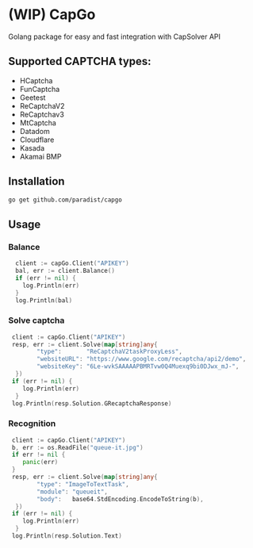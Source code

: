 # (WIP) CapGo
Golang package for easy and fast integration with CapSolver API
## Supported CAPTCHA types:
- HCaptcha
- FunCaptcha
- Geetest
- ReCaptchaV2
- ReCaptchav3
- MtCaptcha
- Datadom
- Cloudflare
- Kasada
- Akamai BMP


## Installation

```sh
go get github.com/paradist/capgo
```



## Usage
### Balance
```go
  client := capGo.Client("APIKEY")
  bal, err := client.Balance()
  if (err != nil) {
    log.Println(err)
  }
  log.Println(bal)
```

### Solve captcha
```go
 client := capGo.Client("APIKEY")
 resp, err := client.Solve(map[string]any{
 		"type":       "ReCaptchaV2taskProxyLess",
		"websiteURL": "https://www.google.com/recaptcha/api2/demo",
		"websiteKey": "6Le-wvkSAAAAAPBMRTvw0Q4Muexq9bi0DJwx_mJ-",
  })
 if (err != nil) {
    log.Println(err)
  }
 log.Println(resp.Solution.GRecaptchaResponse)
```

### Recognition
```go
 client := capGo.Client("APIKEY")
 b, err := os.ReadFile("queue-it.jpg")
 if err != nil {
    panic(err)
 }
 resp, err := client.Solve(map[string]any{
		"type": "ImageToTextTask",
		"module": "queueit",
		"body":   base64.StdEncoding.EncodeToString(b),
  })
 if (err != nil) {
    log.Println(err)
  }
 log.Println(resp.Solution.Text)
```

